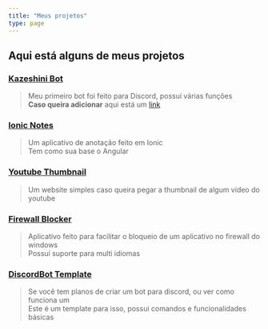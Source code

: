 ```yaml
---
title: "Meus projetos"
type: page
---
```


## Aqui está alguns de meus projetos

### [Kazeshini Bot](https://kurxz.github.io/kazeshinibot/)

> Meu primeiro bot foi feito para Discord, possuí várias funções\
> **Caso queira adicionar** aqui está um [link](https://kurxz.github.io/kazeshinibot/convite/)
 

### [Ionic Notes](https://github.com/kurxz/Ionic_notes)

> Um aplicativo de anotação feito em Ionic\
> Tem como sua base o Angular


### [Youtube Thumbnail](https://kurxz.github.io/Youtubethumbnail/)

> Um website simples caso queira pegar a thumbnail de algum vídeo do youtube

### [Firewall Blocker](https://github.com/kurxz/FirewallBlocker)

> Aplicativo feito para facilitar o bloqueio de um aplicativo no firewall do windows\
> Possuí suporte para multi idiomas


### [DiscordBot Template](https://github.com/kurxz/discordBot_Template)

> Se você tem planos de criar um bot para discord, ou ver como funciona um\
> Este é um template para isso, possui comandos e funcionalidades básicas 
 